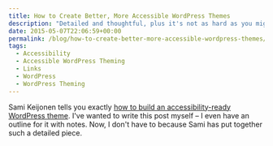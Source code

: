 ```yaml
---
title: How to Create Better, More Accessible WordPress Themes
description: "Detailed and thoughtful, plus it's not as hard as you might think."
date: 2015-05-07T22:06:59+00:00
permalink: /blog/how-to-create-better-more-accessible-wordpress-themes/
tags:
  - Accessibility
  - Accessible WordPress Theming
  - Links
  - WordPress
  - WordPress Theming
---
```


Sami Keijonen tells you exactly [how to build an accessibility-ready WordPress theme](https://poststatus.com/how-to-create-accessible-wordpress-themes/). I've wanted to write this post myself – I even have an outline for it with notes. Now, I don't have to because Sami has put together such a detailed piece.
